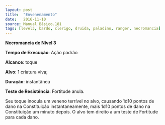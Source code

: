 ```yaml
---
layout: post
title:  "Envenenamento"
date:   2016-11-10
source: Manual Básico.181
tags: [level3, bardo, clerigo, druida, paladino, ranger, necromancia]
---
```


**Necromancia de Nível 3**

**Tempo de Execução**: Ação padrão

**Alcance**: toque

**Alvo**: 1 criatura viva;

**Duração**: instantânea

**Teste de Resistência**: Fortitude anula.

Seu toque inocula um veneno terrível no alvo, causando 1d10 pontos de dano na Constituição instantaneamente, mais 1d10 pontos de dano na Constituição um minuto depois. O alvo tem direito a um teste de Fortitude para cada dano.
